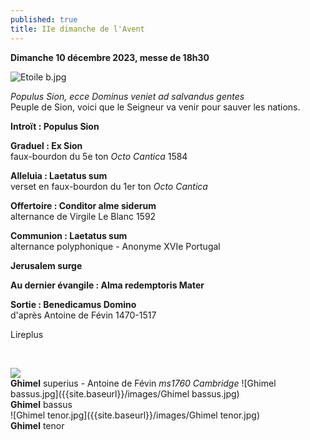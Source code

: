 ```yaml
---
published: true
title: IIe dimanche de l'Avent
---
```

**Dimanche 10 décembre 2023, messe de 18h30**

![Etoile b.jpg]({{site.baseurl}}/images/Etoile%20b.jpg)

*Populus Sion, ecce Dominus veniet ad salvandus gentes*  
Peuple de Sion, voici que le Seigneur va venir pour sauver les nations.

**Introït : Populus Sion**

**Graduel : Ex Sion**  
faux-bourdon du 5e ton *Octo Cantica* 1584

**Alleluia : Laetatus sum**  
verset en faux-bourdon du 1er ton *Octo Cantica*

**Offertoire : Conditor alme siderum**  
alternance de Virgile Le Blanc 1592

**Communion : Laetatus sum**  
alternance polyphonique - Anonyme XVIe Portugal

**Jerusalem surge**

**Au dernier évangile : Alma redemptoris Mater**

**Sortie : Benedicamus Domino**  
d'après Antoine de Févin 1470-1517

Lireplus

&nbsp;

![]({{site.baseurl}}/images/Ghimel%20sup.jpg)  
**Ghimel** superius - Antoine de Févin  *ms1760 Cambridge*
![Ghimel bassus.jpg]({{site.baseurl}}/images/Ghimel bassus.jpg)  
**Ghimel** bassus  
![Ghimel tenor.jpg]({{site.baseurl}}/images/Ghimel tenor.jpg)  
**Ghimel** tenor

